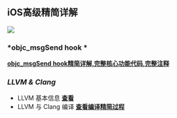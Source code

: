 ## iOS高级精简详解
![](https://ws1.sinaimg.cn/large/006tNc79gy1g2j8jrd3yoj31jk0dw1kx.jpg)

### *objc_msgSend hook *
[**objc_msgSend hook精简详解,完整核心功能代码,完整注释**](https://github.com/czqasngit/objc_msgSend_hook)


  
### *LLVM & Clang*
  - LLVM 基本信息 [**查看**](https://github.com/czqasngit/iOS_senior/blob/master/llvm/llvm.md)
  - LLVM 与 Clang 编译 [**查看编译精简过程**](https://github.com/czqasngit/iOS_senior/blob/master/llvm/compile.md)



